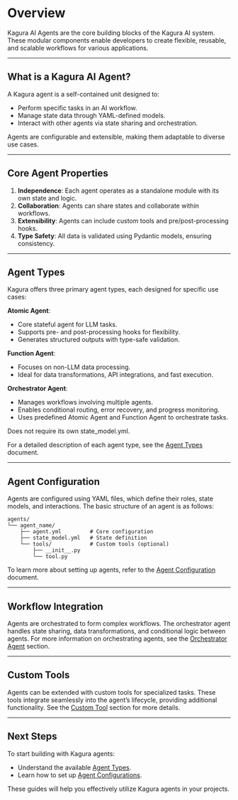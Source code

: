 # Overview

Kagura AI Agents are the core building blocks of the Kagura AI system. These modular components enable developers to create flexible, reusable, and scalable workflows for various applications.

---

## What is a Kagura AI Agent?

A Kagura agent is a self-contained unit designed to:

- Perform specific tasks in an AI workflow.
- Manage state data through YAML-defined models.
- Interact with other agents via state sharing and orchestration.

Agents are configurable and extensible, making them adaptable to diverse use cases.

---

## Core Agent Properties

1. **Independence**: Each agent operates as a standalone module with its own state and logic.
2. **Collaboration**: Agents can share states and collaborate within workflows.
3. **Extensibility**: Agents can include custom tools and pre/post-processing hooks.
4. **Type Safety**: All data is validated using Pydantic models, ensuring consistency.

---

## Agent Types

Kagura offers three primary agent types, each designed for specific use cases:

**Atomic Agent**:

 - Core stateful agent for LLM tasks.
 - Supports pre- and post-processing hooks for flexibility.
 - Generates structured outputs with type-safe validation.

**Function Agent**:

 - Focuses on non-LLM data processing.
 - Ideal for data transformations, API integrations, and fast execution.

**Orchestrator Agent**:

  - Manages workflows involving multiple agents.
  - Enables conditional routing, error recovery, and progress monitoring.
  - Uses predefined Atomic Agent and Function Agent to orchestrate tasks.

Does not require its own state_model.yml.



For a detailed description of each agent type, see the [Agent Types](types.md) document.

---

## Agent Configuration

Agents are configured using YAML files, which define their roles, state models, and interactions. The basic structure of an agent is as follows:

```
agents/
└── agent_name/
    ├── agent.yml         # Core configuration
    ├── state_model.yml   # State definition
    └── tools/            # Custom tools (optional)
        ├── __init__.py
        └── tool.py
```

To learn more about setting up agents, refer to the [Agent Configuration](configuration.md) document.

---

## Workflow Integration

Agents are orchestrated to form complex workflows. The orchestrator agent handles state sharing, data transformations, and conditional logic between agents. For more information on orchestrating agents, see the [Orchestrator Agent](types.md#orchestrator-agent) section.

---

## Custom Tools

Agents can be extended with custom tools for specialized tasks. These tools integrate seamlessly into the agent’s lifecycle, providing additional functionality. See the [Custom Tool](configuration.md#example-custom-tool) section for more details.

---

## Next Steps

To start building with Kagura agents:

- Understand the available [Agent Types](types.md).
- Learn how to set up [Agent Configurations](configuration.md).

These guides will help you effectively utilize Kagura agents in your projects.
